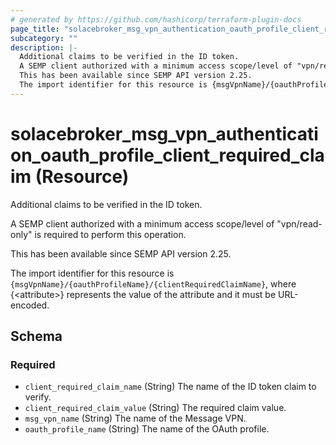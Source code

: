 ```yaml
---
# generated by https://github.com/hashicorp/terraform-plugin-docs
page_title: "solacebroker_msg_vpn_authentication_oauth_profile_client_required_claim Resource - solacebroker"
subcategory: ""
description: |-
  Additional claims to be verified in the ID token.
  A SEMP client authorized with a minimum access scope/level of "vpn/read-only" is required to perform this operation.
  This has been available since SEMP API version 2.25.
  The import identifier for this resource is {msgVpnName}/{oauthProfileName}/{clientRequiredClaimName}, where {&lt;attribute&gt;} represents the value of the attribute and it must be URL-encoded.
---
```


# solacebroker_msg_vpn_authentication_oauth_profile_client_required_claim (Resource)

Additional claims to be verified in the ID token.



A SEMP client authorized with a minimum access scope/level of "vpn/read-only" is required to perform this operation.

This has been available since SEMP API version 2.25.

The import identifier for this resource is `{msgVpnName}/{oauthProfileName}/{clientRequiredClaimName}`, where {&lt;attribute&gt;} represents the value of the attribute and it must be URL-encoded.



<!-- schema generated by tfplugindocs -->
## Schema

### Required

- `client_required_claim_name` (String) The name of the ID token claim to verify.
- `client_required_claim_value` (String) The required claim value.
- `msg_vpn_name` (String) The name of the Message VPN.
- `oauth_profile_name` (String) The name of the OAuth profile.
